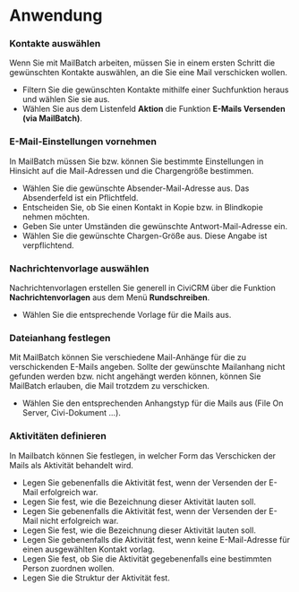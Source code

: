 # Anwendung

### Kontakte auswählen

Wenn Sie mit MailBatch arbeiten, müssen Sie in einem ersten Schritt die gewünschten Kontakte auswählen, an die Sie eine Mail verschicken wollen.

* Filtern Sie die gewünschten Kontakte mithilfe einer Suchfunktion heraus und wählen Sie sie aus.
* Wählen Sie aus dem Listenfeld **Aktion** die Funktion **E-Mails Versenden (via MailBatch)**.

### E-Mail-Einstellungen vornehmen

In MailBatch müssen Sie bzw. können Sie bestimmte Einstellungen in Hinsicht auf die Mail-Adressen und die Chargengröße bestimmen.

* Wählen Sie die gewünschte Absender-Mail-Adresse aus. Das Absenderfeld ist ein Pflichtfeld.
* Entscheiden Sie, ob Sie einen Kontakt in Kopie bzw. in Blindkopie nehmen möchten.
* Geben Sie unter Umständen die gewünschte Antwort-Mail-Adresse ein.
* Wählen Sie die gewünschte Chargen-Größe aus. Diese Angabe ist verpflichtend. 


### Nachrichtenvorlage auswählen

Nachrichtenvorlagen erstellen Sie generell in CiviCRM über die Funktion **Nachrichtenvorlagen** aus dem Menü **Rundschreiben**.

* Wählen Sie die entsprechende Vorlage für die Mails aus. 


### Dateianhang festlegen

Mit MailBatch können Sie verschiedene Mail-Anhänge für die zu verschickenden E-Mails angeben. Sollte der gewünschte Mailanhang nicht gefunden werden bzw. nicht angehängt werden können, können Sie MailBatch erlauben, die Mail trotzdem zu verschicken.

* Wählen Sie den entsprechenden Anhangstyp für die Mails aus (File On Server, Civi-Dokument ...). 


### Aktivitäten definieren

In Mailbatch können Sie festlegen, in welcher Form das Verschicken der Mails als Aktivität behandelt wird. 

* Legen Sie gebenenfalls die Aktivität fest, wenn der Versenden der E-Mail erfolgreich war. 
* Legen Sie fest, wie die Bezeichnung dieser Aktivität lauten soll.
* Legen Sie gebenenfalls die Aktivität fest, wenn der Versenden der E-Mail nicht erfolgreich war.
* Legen Sie fest, wie die Bezeichnung dieser Aktivität lauten soll.
* Legen Sie gebenenfalls die Aktivität fest, wenn keine E-Mail-Adresse für einen ausgewählten Kontakt vorlag.
* Legen Sie fest, ob Sie die Aktivität gegebenenfalls eine bestimmten Person zuordnen wollen.
* Legen Sie die Struktur der Aktivität fest.
